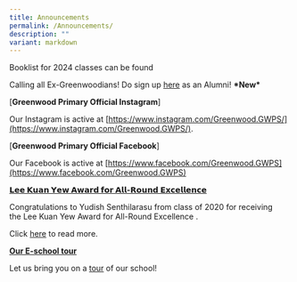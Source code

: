 ```yaml
---
title: Announcements
permalink: /Announcements/
description: ""
variant: markdown
---
```

Booklist for 2024 classes can be found 

<!--P1 (2023) Orientation Briefing slides can be found [here](/files/P1%20BRIEFING/P1%20Orientation%20Mass%20Briefing%20Slides_website.pdf) .-->

Calling all Ex-Greenwoodians! Do sign up&nbsp;[here](https://go.gov.sg/greenwoodalumni)&nbsp;as an Alumni!&nbsp;**\*New\***

[**Greenwood Primary Official Instagram**]

Our Instagram is active at&nbsp;[https://www.instagram.com/Greenwood.GWPS/](https://www.instagram.com/Greenwood.GWPS/).


[**Greenwood Primary Official Facebook**]

Our Facebook is active at&nbsp;[https://www.facebook.com/Greenwood.GWPS](https://www.facebook.com/Greenwood.GWPS)

[**𝗟𝗲𝗲 𝗞𝘂𝗮𝗻 𝗬𝗲𝘄 𝗔𝘄𝗮𝗿𝗱 𝗳𝗼𝗿 𝗔𝗹𝗹-𝗥𝗼𝘂𝗻𝗱 𝗘𝘅𝗰𝗲𝗹𝗹𝗲𝗻𝗰𝗲**](https://greenwoodpri-moe-edu-sg-admin.cwp.sg/#)

Congratulations to Yudish&nbsp;Senthilarasu&nbsp;from class of 2020 for receiving the&nbsp;Lee Kuan Yew Award for All-Round Excellence&nbsp;.

Click&nbsp;[here](https://www.facebook.com/Greenwood.GWPS/photos/a.120477380222083/148805670722587/)&nbsp;to read more.

[**Our E-school tour**](https://greenwoodpri-moe-edu-sg-admin.cwp.sg/#)

Let us bring you on a&nbsp;[tour](https://greenwoodpri-moe-edu-sg-admin.cwp.sg/useful-links/media/school-videos)&nbsp;of our school!